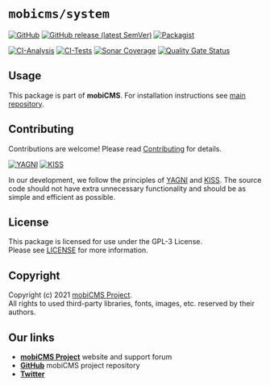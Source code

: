 # `mobicms/system`

[![GitHub](https://img.shields.io/github/license/mobicms/system?color=green)](https://github.com/mobicms/system/blob/main/LICENSE)
[![GitHub release (latest SemVer)](https://img.shields.io/github/v/release/mobicms/system)](https://github.com/mobicms/system/releases)
[![Packagist](https://img.shields.io/packagist/dt/mobicms/system)](https://packagist.org/packages/mobicms/system)

[![CI-Analysis](https://github.com/mobicms/system/workflows/Analysis/badge.svg)](https://github.com/mobicms/system/actions?query=workflow%3Aanalysis)
[![CI-Tests](https://github.com/mobicms/system/workflows/Tests/badge.svg)](https://github.com/mobicms/system/actions?query=workflow%3Atests)
[![Sonar Coverage](https://img.shields.io/sonar/coverage/mobicms_system?server=https%3A%2F%2Fsonarcloud.io)](https://sonarcloud.io/code?id=mobicms_system)
[![Quality Gate Status](https://sonarcloud.io/api/project_badges/measure?project=mobicms_system&metric=alert_status)](https://sonarcloud.io/summary/overall?id=mobicms_system)


## Usage
This package is part of **mobiCMS**. For installation instructions  see [main repository][repository].


## Contributing
Contributions are welcome! Please read [Contributing][contributing] for details.

[![YAGNI](https://img.shields.io/badge/principle-YAGNI-blueviolet.svg)](https://en.wikipedia.org/wiki/YAGNI)
[![KISS](https://img.shields.io/badge/principle-KISS-blueviolet.svg)](https://en.wikipedia.org/wiki/KISS_principle)

In our development, we follow the principles of [YAGNI](https://en.wikipedia.org/wiki/YAGNI) and [KISS](https://en.wikipedia.org/wiki/KISS_principle).
The source code should not have extra unnecessary functionality and should be as simple and efficient as possible.


## License
This package is licensed for use under the GPL-3 License.  
Please see [LICENSE][license] for more information.


## Copyright
Copyright (c) 2021 [mobiCMS Project][website].  
All rights to used third-party libraries, fonts, images, etc. reserved by their authors.


## Our links
- [**mobiCMS Project**][website] website and support forum
- [**GitHub**](https://github.com/mobicms) mobiCMS project repository
- [**Twitter**](https://twitter.com/mobicms)

[website]: https://mobicms.org
[repository]: https://github.com/mobicms/system
[contributing]: https://github.com/mobicms/system/blob/main/.github/CONTRIBUTING.md
[license]: https://github.com/mobicms/system/blob/main/LICENSE
